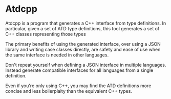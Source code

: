Atdcpp
====

Atdcpp is a program that generates a C++ interface from type definitions.
In particular, given a set of ATD type definitions,
this tool generates a set of C++ classes representing those types

The primary benefits of using the generated interface, over using a 
JSON library and writing case classes directly, are safety and ease of use
when the same interface is needed in other languages.

Don't repeat yourself when defining a JSON interface in multiple languages. 
Instead generate compatible interfaces for all languages from a single definition.

Even if you're only using C++, you may find the ATD definitions more concise
and less boilerplaity than the equivalent C++ types.
